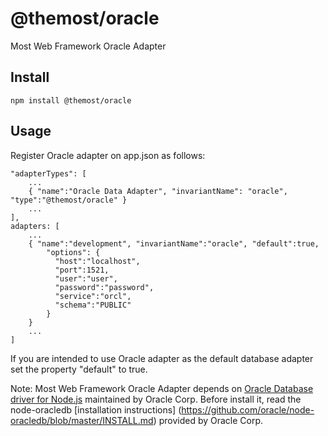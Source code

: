 # @themost/oracle
Most Web Framework Oracle Adapter
## Install
    npm install @themost/oracle
## Usage
Register Oracle adapter on app.json as follows:

    "adapterTypes": [
        ...
        { "name":"Oracle Data Adapter", "invariantName": "oracle", "type":"@themost/oracle" }
        ...
    ],
    adapters: [
        ...
        { "name":"development", "invariantName":"oracle", "default":true,
            "options": {
              "host":"localhost",
              "port":1521,
              "user":"user",
              "password":"password",
              "service":"orcl",
              "schema":"PUBLIC"
            }
        }
        ...
    ]

If you are intended to use Oracle adapter as the default database adapter set the property "default" to true.

 Note: Most Web Framework Oracle Adapter depends on [Oracle Database driver for Node.js](https://github.com/oracle/node-oracledb) maintained by Oracle Corp.
 Before install it, read the node-oracledb [installation instructions] (https://github.com/oracle/node-oracledb/blob/master/INSTALL.md) provided by Oracle Corp.
